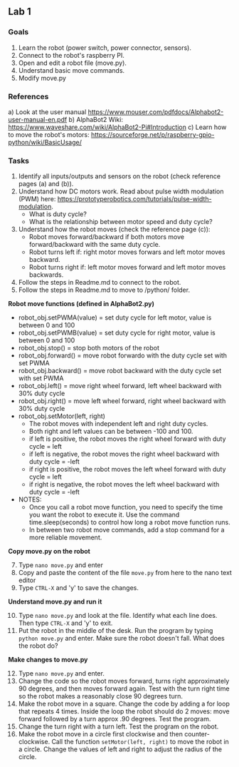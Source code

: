 ## Lab 1 ## 

### Goals ###

1. Learn the robot (power switch, power connector, sensors).
2. Connect to the robot's raspberry PI. 
3. Open and edit a robot file (move.py). 
4. Understand basic move commands. 
5. Modify move.py

### References ###

a) Look at the user manual https://www.mouser.com/pdfdocs/Alphabot2-user-manual-en.pdf 
b) AlphaBot2 Wiki: https://www.waveshare.com/wiki/AlphaBot2-Pi#Introduction 
c) Learn how to move the robot's motors: https://sourceforge.net/p/raspberry-gpio-python/wiki/BasicUsage/
 
### Tasks ### 

1. Identify all inputs/outputs and sensors on the robot (check reference pages (a) and (b)). 
2. Understand how DC motors work. Read about pulse width modulation (PWM) here: https://prototyperobotics.com/tutorials/pulse-width-modulation. 
    * What is duty cycle?
    * What is the relationship between motor speed and duty cycle?
3. Understand how the robot moves (check the reference page (c)): 
    * Robot moves forward/backward if both motors move forward/backward with the same duty cycle. 
    * Robot turns left if: right motor moves forwars and left motor moves backward. 
    * Robot turns right if: left motor moves forward and left motor moves backwards.
5. Follow the steps in Readme.md to connect to the robot. 
6. Follow the steps in Readme.md to move to /python/ folder. 

**Robot move functions (defined in AlphaBot2.py)**

* robot_obj.setPWMA(value) = set duty cycle for left motor, value is between 0 and 100
* robot_obj.setPWMB(value) = set duty cycle for right motor, value is between 0 and 100
* robot_obj.stop()         = stop both motors of the robot
* robot_obj.forward()      = move robot forwardo with the duty cycle set with set PWMA
* robot_obj.backward()     = move robot backward with the duty cycle set with set PWMA
* robot_obj.left()         = move right wheel forward, left wheel backward with 30% duty cycle
* robot_obj.right()        = move left wheel forward, right wheel backward with 30% duty cycle
* robot_obj.setMotor(left, right)
    * The robot moves with independent left and right duty cycles. 
    * Both right and left values can be between -100 and 100. 
    * if left is positive, the robot moves the right wheel forward with duty cycle  = left
    * if left is negative, the robot moves the right wheel backward with duty cycle = -left
    * if right is positive, the robot moves the left wheel forward with duty cycle  = left
    * if right is negative, the robot moves the left wheel backward with duty cycle = -left
* NOTES: 
    * Once you call a robot move function, you need to specify the time you want the robot to execute it. Use the command time.sleep(seconds) to control how long a robot move function runs. 
    * In between two robot move commands, add a stop command for a more reliable movement. 

**Copy move.py on the robot**

7. Type `nano move.py` and enter
8. Copy and paste the content of the file `move.py` from here to the nano text editor
9. Type `CTRL-X` and 'y' to save the changes. 

**Understand move.py and run it**

10. Type `nano move.py` and look at the file. Identify what each line does. Then type `CTRL-X` and 'y' to exit. 
11. Put the robot in the middle of the desk. Run the program by typing `python move.py` and enter. 
Make sure the robot doesn't fall. What does the robot do?

**Make changes to move.py**

12. Type `nano move.py` and enter. 
13. Change the code so the robot moves forward, turns right approximately 90 degrees, and then moves forward again. Test with the turn right time so the robot makes a reasonably close 90 degrees turn. 
14. Make the robot move in a square. Change the code by adding a for loop that repeats 4 times. Inside the loop the robot should do 2 moves: move forward followed by a turn approx .90 degrees. Test the program.
15. Change the turn right with a turn left. Test the program on the robot. 
16. Make the robot move in a circle first clockwise and then counter-clockwise. Call the function `setMotor(left, right)` to move the robot in a circle. Change the values of left and right to adjust the radius of the circle. 
